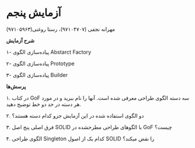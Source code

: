 # آزمایش پنجم
مهرانه نجفی (۹۷۱۰۴۷۰۷)، رستا روغنی(۹۷۱۰۵۹۶۳) 

**شرح آزمایش**

۱- پیاده‌سازی الگوی Abstarct Factory

۲- پیاده‌سازی الگوی Prototype

۳- پیاده‌سازی الگوی Builder

**پرسش‌ها**

۱. در کتاب GoF سه دسته الگوی طراحی معرفی شده است. آنها را نام ببرید و در مورد هر دسته در حد دو
خط توضیح دهید.

۲. دو الگوی استفاده شده در این آزمایش جزو کدام دسته هستند؟

۳. فرق اصلی پنج اصل SOLID با الگوهای طراحی مطرحشده در GoF چیست؟

۴. الگوی طراحی Singleton کدام یک از اصول SOLID را نقض میکند؟
